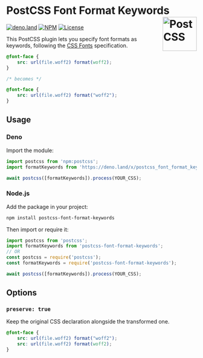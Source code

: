 # PostCSS Font Format Keywords [<img src="https://api.postcss.org/logo.svg" alt="PostCSS" width="90" height="90" align="right">](https://github.com/postcss/postcss)

[![deno.land](https://deno.land/badge/postcss_font_format_keywords/version)](https://deno.land/x/postcss_font_format_keywords)
[![NPM](https://img.shields.io/npm/v/postcss-font-format-keywords.svg)](https://www.npmjs.com/package/postcss-font-format-keywords)
[![License](https://img.shields.io/npm/l/postcss-font-format-keywords.svg)](LICENSE)

This PostCSS plugin lets you specify font formats as keywords, following the
[CSS Fonts](https://drafts.csswg.org/css-fonts-4/#font-format-values)
specification.

```css
@font-face {
	src: url(file.woff2) format(woff2);
}

/* becomes */

@font-face {
	src: url(file.woff2) format("woff2");
}
```

## Usage

### Deno

Import the module:

```js
import postcss from 'npm:postcss';
import formatKeywords from 'https://deno.land/x/postcss_font_format_keywords@4.0.1/mod.js';

await postcss([formatKeywords]).process(YOUR_CSS);
```

### Node.js

Add the package in your project:

```sh
npm install postcss-font-format-keywords
```

Then import or require it:

```js
import postcss from 'postcss';
import formatKeywords from 'postcss-font-format-keywords';
// OR
const postcss = require('postcss');
const formatKeywords = require('postcss-font-format-keywords');

await postcss([formatKeywords]).process(YOUR_CSS);
```

## Options

### `preserve: true`

Keep the original CSS declaration alongside the transformed one.

```css
@font-face {
	src: url(file.woff2) format("woff2");
	src: url(file.woff2) format(woff2);
}
```
